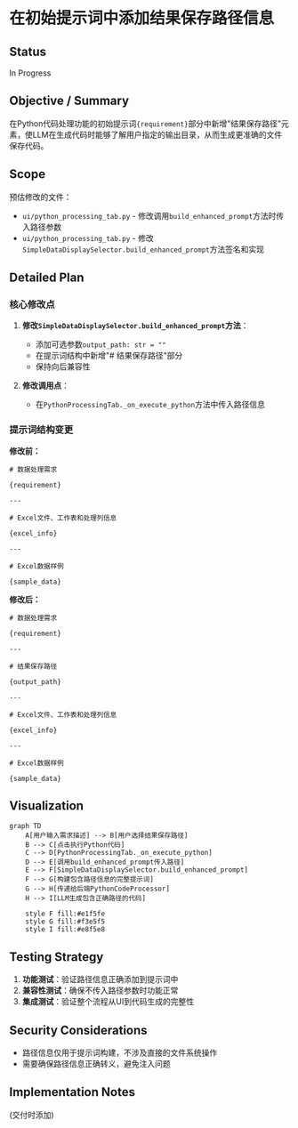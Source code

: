 # 在初始提示词中添加结果保存路径信息

## Status
In Progress

## Objective / Summary
在Python代码处理功能的初始提示词`{requirement}`部分中新增"结果保存路径"元素，使LLM在生成代码时能够了解用户指定的输出目录，从而生成更准确的文件保存代码。

## Scope
预估修改的文件：
- `ui/python_processing_tab.py` - 修改调用`build_enhanced_prompt`方法时传入路径参数
- `ui/python_processing_tab.py` - 修改`SimpleDataDisplaySelector.build_enhanced_prompt`方法签名和实现

## Detailed Plan

### 核心修改点
1. **修改`SimpleDataDisplaySelector.build_enhanced_prompt`方法**：
   - 添加可选参数`output_path: str = ""`
   - 在提示词结构中新增"# 结果保存路径"部分
   - 保持向后兼容性

2. **修改调用点**：
   - 在`PythonProcessingTab._on_execute_python`方法中传入路径信息

### 提示词结构变更
**修改前：**
```
# 数据处理需求

{requirement}

---

# Excel文件、工作表和处理列信息

{excel_info}

---

# Excel数据样例

{sample_data}
```

**修改后：**
```
# 数据处理需求

{requirement}

---

# 结果保存路径

{output_path}

---

# Excel文件、工作表和处理列信息

{excel_info}

---

# Excel数据样例

{sample_data}
```

## Visualization

```mermaid
graph TD
    A[用户输入需求描述] --> B[用户选择结果保存路径]
    B --> C[点击执行Python代码]
    C --> D[PythonProcessingTab._on_execute_python]
    D --> E[调用build_enhanced_prompt传入路径]
    E --> F[SimpleDataDisplaySelector.build_enhanced_prompt]
    F --> G[构建包含路径信息的完整提示词]
    G --> H[传递给后端PythonCodeProcessor]
    H --> I[LLM生成包含正确路径的代码]
    
    style F fill:#e1f5fe
    style G fill:#f3e5f5
    style I fill:#e8f5e8
```

## Testing Strategy
1. **功能测试**：验证路径信息正确添加到提示词中
2. **兼容性测试**：确保不传入路径参数时功能正常
3. **集成测试**：验证整个流程从UI到代码生成的完整性

## Security Considerations
- 路径信息仅用于提示词构建，不涉及直接的文件系统操作
- 需要确保路径信息正确转义，避免注入问题

## Implementation Notes
(交付时添加)